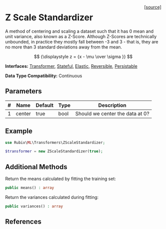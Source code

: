 <span style="float:right;"><a href="https://github.com/RubixML/ML/blob/master/src/Transformers/ZScaleStandardizer.php">[source]</a></span>

# Z Scale Standardizer
A method of centering and scaling a dataset such that it has 0 mean and unit variance, also known as a Z-Score. Although Z-Scores are technically unbounded, in practice they mostly fall between -3 and 3 - that is, they are no more than 3 standard deviations away from the mean.

$$
{\displaystyle z = {x - \mu \over \sigma }}
$$

**Interfaces:** [Transformer](api.md#transformer), [Stateful](api.md#stateful), [Elastic](api.md#elastic), [Reversible](api.md#reversible), [Persistable](../persistable.md)

**Data Type Compatibility:** Continuous

## Parameters
| # | Name | Default | Type | Description |
|---|---|---|---|---|
| 1 | center | true | bool | Should we center the data at 0? |

## Example
```php
use Rubix\ML\Transformers\ZScaleStandardizer;

$transformer = new ZScaleStandardizer(true);
```

## Additional Methods
Return the means calculated by fitting the training set:
```php
public means() : array
```

Return the variances calculated during fitting:
```php
public variances() : array
```

## References
[^1]: T. F. Chan et al. (1979). Updating Formulae and a Pairwise Algorithm for Computing Sample Variances.
